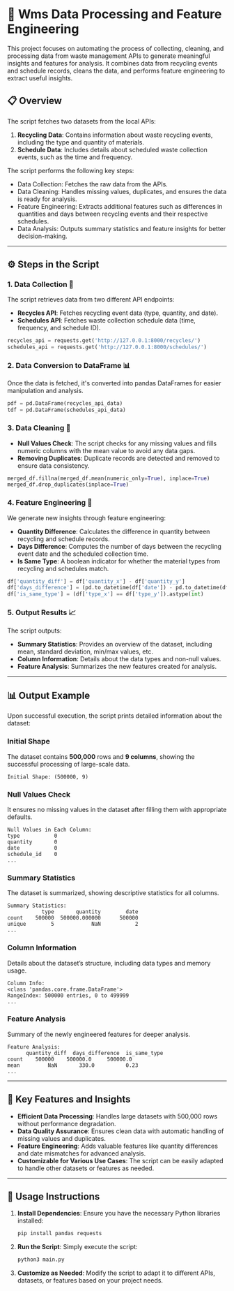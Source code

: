 # 🌿 **Wms Data Processing and Feature Engineering**

This project focuses on automating the process of collecting, cleaning, and processing data from waste management APIs to generate meaningful insights and features for analysis. It combines data from recycling events and schedule records, cleans the data, and performs feature engineering to extract useful insights.

## 📋 **Overview**

The script fetches two datasets from the local APIs:
1. **Recycling Data**: Contains information about waste recycling events, including the type and quantity of materials.
2. **Schedule Data**: Includes details about scheduled waste collection events, such as the time and frequency.

The script performs the following key steps:
- Data Collection: Fetches the raw data from the APIs.
- Data Cleaning: Handles missing values, duplicates, and ensures the data is ready for analysis.
- Feature Engineering: Extracts additional features such as differences in quantities and days between recycling events and their respective schedules.
- Data Analysis: Outputs summary statistics and feature insights for better decision-making.

---

## ⚙️ **Steps in the Script**

### 1. **Data Collection** 📡
The script retrieves data from two different API endpoints:
- **Recycles API**: Fetches recycling event data (type, quantity, and date).
- **Schedules API**: Fetches waste collection schedule data (time, frequency, and schedule ID).

```python
recycles_api = requests.get('http://127.0.0.1:8000/recycles/')
schedules_api = requests.get('http://127.0.0.1:8000/schedules/')
```

### 2. **Data Conversion to DataFrame** 📊
Once the data is fetched, it's converted into pandas DataFrames for easier manipulation and analysis.

```python
pdf = pd.DataFrame(recycles_api_data)
tdf = pd.DataFrame(schedules_api_data)
```

### 3. **Data Cleaning** 🧹
- **Null Values Check**: The script checks for any missing values and fills numeric columns with the mean value to avoid any data gaps.
- **Removing Duplicates**: Duplicate records are detected and removed to ensure data consistency.

```python
merged_df.fillna(merged_df.mean(numeric_only=True), inplace=True)
merged_df.drop_duplicates(inplace=True)
```

### 4. **Feature Engineering** 🔧
We generate new insights through feature engineering:
- **Quantity Difference**: Calculates the difference in quantity between recycling and schedule records.
- **Days Difference**: Computes the number of days between the recycling event date and the scheduled collection time.
- **Is Same Type**: A boolean indicator for whether the material types from recycling and schedules match.

```python
df['quantity_diff'] = df['quantity_x'] - df['quantity_y']
df['days_difference'] = (pd.to_datetime(df['date']) - pd.to_datetime(df['time'])).dt.days
df['is_same_type'] = (df['type_x'] == df['type_y']).astype(int)
```

### 5. **Output Results** 📈
The script outputs:
- **Summary Statistics**: Provides an overview of the dataset, including mean, standard deviation, min/max values, etc.
- **Column Information**: Details about the data types and non-null values.
- **Feature Analysis**: Summarizes the new features created for analysis.

---

## 📊 **Output Example**

Upon successful execution, the script prints detailed information about the dataset:

### Initial Shape
The dataset contains **500,000** rows and **9 columns**, showing the successful processing of large-scale data.

```
Initial Shape: (500000, 9)
```

### Null Values Check
It ensures no missing values in the dataset after filling them with appropriate defaults.

```
Null Values in Each Column:
type           0
quantity       0
date           0
schedule_id    0
...
```

### Summary Statistics
The dataset is summarized, showing descriptive statistics for all columns.

```
Summary Statistics:
           type       quantity        date
count    500000  500000.000000      500000
unique        5            NaN           2
...
```

### Column Information
Details about the dataset’s structure, including data types and memory usage.

```
Column Info:
<class 'pandas.core.frame.DataFrame'>
RangeIndex: 500000 entries, 0 to 499999
...
```

### Feature Analysis
Summary of the newly engineered features for deeper analysis.

```
Feature Analysis:
      quantity_diff  days_difference  is_same_type
count    500000    500000.0     500000.0
mean         NaN       330.0          0.23
...
```

---

## 🚀 **Key Features and Insights**

- **Efficient Data Processing**: Handles large datasets with 500,000 rows without performance degradation.
- **Data Quality Assurance**: Ensures clean data with automatic handling of missing values and duplicates.
- **Feature Engineering**: Adds valuable features like quantity differences and date mismatches for advanced analysis.
- **Customizable for Various Use Cases**: The script can be easily adapted to handle other datasets or features as needed.

---

## 📝 **Usage Instructions**

1. **Install Dependencies**:
   Ensure you have the necessary Python libraries installed:
   ```bash
   pip install pandas requests
   ```

2. **Run the Script**:
   Simply execute the script:
   ```bash
   python3 main.py
   ```

3. **Customize as Needed**:
   Modify the script to adapt it to different APIs, datasets, or features based on your project needs.